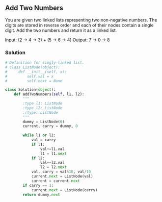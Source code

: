 ## Add Two Numbers

You are given two linked lists representing two non-negative numbers. The digits are stored in reverse order and each of their nodes contain a single digit. Add the two numbers and return it as a linked list.

Input: (2 -> 4 -> 3) + (5 -> 6 -> 4)
Output: 7 -> 0 -> 8

### Solution

```python
# Definition for singly-linked list.
# class ListNode(object):
#     def __init__(self, x):
#         self.val = x
#         self.next = None

class Solution(object):
    def addTwoNumbers(self, l1, l2):
        """
        :type l1: ListNode
        :type l2: ListNode
        :rtype: ListNode
        """
        dummy = ListNode(0)
        current, carry = dummy, 0
        
        while l1 or l2:
            val = carry
            if l1:
                val+=l1.val
                l1 = l1.next
            if l2:
                val+=l2.val
                l2 = l2.next
            val, carry = val%10, val/10
            current.next = ListNode(val)
            current = current.next
        if carry == 1:
            current.next = ListNode(carry)
        return dummy.next
```